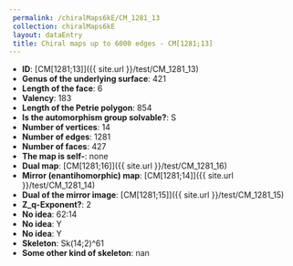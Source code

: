 ```yaml
--- 
 permalink: /chiralMaps6kE/CM_1281_13 
 collection: chiralMaps6kE
 layout: dataEntry
 title: Chiral maps up to 6000 edges - CM[1281;13]
---
```


- **ID**: [CM[1281;13]]({{ site.url }}/test/CM_1281_13)
- **Genus of the underlying surface**: 421
- **Length of the face**: 6
- **Valency**: 183
- **Length of the Petrie polygon**: 854
- **Is the automorphism group solvable?**: S
- **Number of vertices**: 14
- **Number of edges**: 1281
- **Number of faces**: 427
- **The map is self-**: none
- **Dual map**: [CM[1281;16]]({{ site.url }}/test/CM_1281_16)
- **Mirror (enantihomorphic) map**: [CM[1281;14]]({{ site.url }}/test/CM_1281_14)
- **Dual of the mirror image**: [CM[1281;15]]({{ site.url }}/test/CM_1281_15)
- **Z_q-Exponent?**: 2
- **No idea**:  62:14
- **No idea**: Y
- **No idea**: Y
- **Skeleton**: Sk(14;2)^61
- **Some other kind of skeleton**: nan
